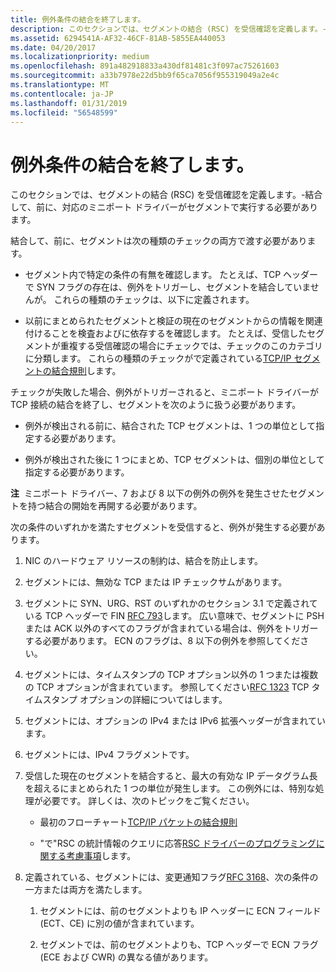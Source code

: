 ```yaml
---
title: 例外条件の結合を終了します。
description: このセクションでは、セグメントの結合 (RSC) を受信確認を定義します。-結合して、前に、対応のミニポート ドライバーがセグメントで実行する必要があります。
ms.assetid: 6294541A-AF32-46CF-81AB-5855EA440053
ms.date: 04/20/2017
ms.localizationpriority: medium
ms.openlocfilehash: 891a482918833a430df81481c3f097ac75261603
ms.sourcegitcommit: a33b7978e22d5bb9f65ca7056f955319049a2e4c
ms.translationtype: MT
ms.contentlocale: ja-JP
ms.lasthandoff: 01/31/2019
ms.locfileid: "56548599"
---
```

# <a name="exception-conditions-that-terminate-coalescing"></a>例外条件の結合を終了します。


このセクションでは、セグメントの結合 (RSC) を受信確認を定義します。-結合して、前に、対応のミニポート ドライバーがセグメントで実行する必要があります。

結合して、前に、セグメントは次の種類のチェックの両方で渡す必要があります。

-   セグメント内で特定の条件の有無を確認します。 たとえば、TCP ヘッダーで SYN フラグの存在は、例外をトリガーし、セグメントを結合していませんが。 これらの種類のチェックは、以下に定義されます。

-   以前にまとめられたセグメントと検証の現在のセグメントからの情報を関連付けることを検査およびに依存するを確認します。 たとえば、受信したセグメントが重複する受信確認の場合にチェックでは、チェックのこのカテゴリに分類します。 これらの種類のチェックがで定義されている[TCP/IP セグメントの結合規則](rules-for-coalescing-tcp-ip-packets.md)します。

チェックが失敗した場合、例外がトリガーされると、ミニポート ドライバーが TCP 接続の結合を終了し、セグメントを次のように扱う必要があります。

-   例外が検出される前に、結合された TCP セグメントは、1 つの単位として指定する必要があります。

-   例外が検出された後に 1 つにまとめ、TCP セグメントは、個別の単位として指定する必要があります。

**注**  ミニポート ドライバー、7 および 8 以下の例外の例外を発生させたセグメントを持つ結合の開始を再開する必要があります。

 

次の条件のいずれかを満たすセグメントを受信すると、例外が発生する必要があります。

1.  NIC のハードウェア リソースの制約は、結合を防止します。

2.  セグメントには、無効な TCP または IP チェックサムがあります。

3.  セグメントに SYN、URG、RST のいずれかのセクション 3.1 で定義されている TCP ヘッダーで FIN [RFC 793](http://www.ietf.org/rfc/rfc793.txt)します。 広い意味で、セグメントに PSH または ACK 以外のすべてのフラグが含まれている場合は、例外をトリガーする必要があります。 ECN のフラグは、8 以下の例外を参照してください。

4.  セグメントには、タイムスタンプの TCP オプション以外の 1 つまたは複数の TCP オプションが含まれています。 参照してください[RFC 1323](http://www.ietf.org/rfc/rfc1323.txt) TCP タイムスタンプ オプションの詳細についてはします。

5.  セグメントには、オプションの IPv4 または IPv6 拡張ヘッダーが含まれています。

6.  セグメントには、IPv4 フラグメントです。

7.  受信した現在のセグメントを結合すると、最大の有効な IP データグラム長を超えるにまとめられた 1 つの単位が発生します。 この例外には、特別な処理が必要です。 詳しくは、次のトピックをご覧ください。

    -   最初のフローチャート[TCP/IP パケットの結合規則](rules-for-coalescing-tcp-ip-packets.md)

    -   "で"RSC の統計情報のクエリに応答[RSC ドライバーのプログラミングに関する考慮事項](programming-considerations-for-rsc-drivers.md)します。

8.  定義されている、セグメントには、変更通知フラグ[RFC 3168](http://www.ietf.org/rfc/rfc3168.txt)、次の条件の一方または両方を満たします。

    1.  セグメントには、前のセグメントよりも IP ヘッダーに ECN フィールド (ECT、CE) に別の値が含まれています。

    2.  セグメントでは、前のセグメントよりも、TCP ヘッダーで ECN フラグ (ECE および CWR) の異なる値があります。

 

 





